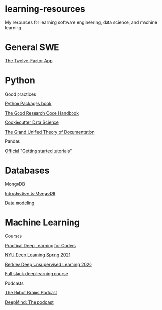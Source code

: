 # learning-resources
My resources for learning software engineering, data science, and machine learning.

# General SWE

[The Twelve-Factor App](https://12factor.net/)


# Python

Good practices

[Python Packages book](https://py-pkgs.org/)

[The Good Research Code Handbook](https://goodresearch.dev/)

[Cookiecutter Data Science](https://drivendata.github.io/cookiecutter-data-science/)

[The Grand Unified Theory of Documentation](https://documentation.divio.com/)

Pandas

[Official "Getting started tutorials"](https://pandas.pydata.org/docs/getting_started/intro_tutorials/index.html)

# Databases

MongoDB

[Introduction to MongoDB](https://university.mongodb.com/courses/M001/about)

[Data modeling](https://university.mongodb.com/courses/M320/about)

# Machine Learning

Courses

[Practical Deep Learning for Coders](https://course.fast.ai/)

[NYU Deep Learning Spring 2021](https://atcold.github.io/NYU-DLSP21/)

[Berkley Deep Unsupervised Learning 2020](https://sites.google.com/view/berkeley-cs294-158-sp20/home)

[Full stack deep learning course](fullstackdeeplearning.com/)

Podcasts

[The Robot Brains Podcast](https://www.therobotbrains.ai/)

[DeepMind: The podcast](https://www.deepmind.com/the-podcast)


